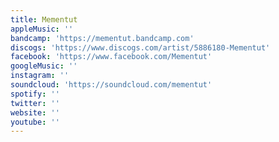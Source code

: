 ```yaml
---
title: Mementut
appleMusic: ''
bandcamp: 'https://mementut.bandcamp.com'
discogs: 'https://www.discogs.com/artist/5886180-Mementut'
facebook: 'https://www.facebook.com/Mementut'
googleMusic: ''
instagram: ''
soundcloud: 'https://soundcloud.com/mementut'
spotify: ''
twitter: ''
website: ''
youtube: ''
---
```

